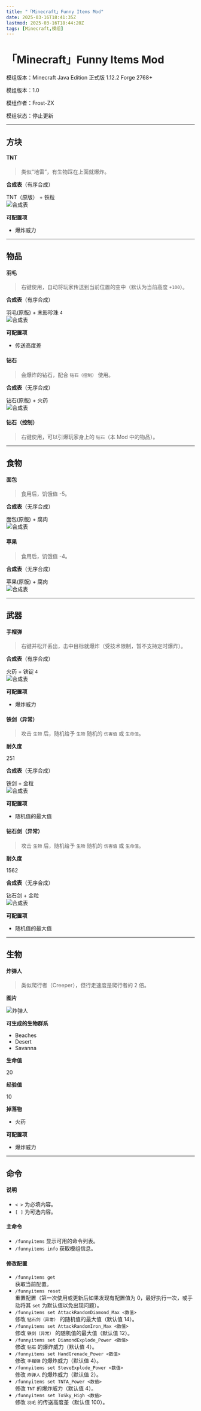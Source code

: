 ```yaml
---
title: "「Minecraft」Funny Items Mod"
date: 2025-03-16T18:41:35Z
lastmod: 2025-03-16T18:44:20Z
tags: [Minecraft,模组]
---
```


# 「Minecraft」Funny Items Mod

模组版本：Minecraft Java Edition 正式版 1.12.2 Forge 2768+

模组版本：1.0

模组作者：Frost-ZX

模组状态：停止更新

---

## 方块

#### TNT

> 类似“地雷”，有生物踩在上面就爆炸。

**合成表**（有序合成）

TNT（原版） + 铁粒  
​![合成表](assets/network-asset-recipe-tnt-20250316184208-9fsba8n.png)

**可配置项**

- 爆炸威力

---

## 物品

#### 羽毛

> 右键使用，自动将玩家传送到当前位置的空中（默认为当前高度 `+100`）。

**合成表**（有序合成）

羽毛(原版) + 末影珍珠 `4`​  
​![合成表](assets/network-asset-recipe-rightclick-to-fly-20250316184209-08yqxu4.png)

**可配置项**

- 传送高度差

#### 钻石

> 会爆炸的钻石，配合 `钻石（控制）` 使用。

**合成表**（无序合成）

钻石(原版) + 火药  
​![合成表](assets/network-asset-recipe-diamond-explode-20250316184209-jln0vzy.png)

#### 钻石（控制）

> 右键使用，可以引爆玩家身上的 `钻石`（本 Mod 中的物品）。

---

## 食物

#### 面包

> 食用后，饥饿值 -5。

**合成表**（无序合成）

面包(原版) + 腐肉  
​![合成表](assets/network-asset-recipe-bread-hungry-20250316184209-c4hukxb.png)

#### 苹果

> 食用后，饥饿值 -4。

**合成表**（无序合成）

苹果(原版) + 腐肉  
​![合成表](assets/network-asset-recipe-apple-hungry-20250316184209-caab7si.png)

---

## 武器

#### 手榴弹

> 右键并松开丢出，击中目标就爆炸（受技术限制，暂不支持定时爆炸）。

**合成表**（有序合成）

火药 + 铁锭 `4`​  
​![合成表](assets/network-asset-recipe-hand-grenade-20250316184209-t0om6f6.png)

**可配置项**

- 爆炸威力

#### 铁剑（异常）

> 攻击 `生物`​ 后，随机给予 `生物`​ 随机的 `伤害值`​ 或 `生命值`。

**耐久度**

251

**合成表**（无序合成）

铁剑 + 金粒  
​![合成表](assets/network-asset-recipe-sword-iron-error-20250316184209-n2eqoyg.png)

**可配置项**

- 随机值的最大值

#### 钻石剑（异常）

> 攻击 `生物`​ 后，随机给予 `生物`​ 随机的 `伤害值`​ 或 `生命值`。

**耐久度**

1562

**合成表**（无序合成）

钻石剑 + 金粒  
​![合成表](assets/network-asset-recipe-sword-diamond-error-20250316184209-dzg3i4f.png)

**可配置项**

- 随机值的最大值

---

## 生物

#### 炸弹人

> 类似爬行者（Creeper），但行走速度是爬行者的 2 倍。

**图片**

![炸弹人](assets/network-asset-mob-steve-explode-20250316184209-wzb2afi.jpg)

**可生成的生物群系**

- Beaches
- Desert
- Savanna

**生命值**

20

**经验值**

10

**掉落物**

- 火药

**可配置项**

- 爆炸威力

---

## 命令

#### 说明

- ​`< >` 为必填内容。
- ​`[ ]` 为可选内容。

#### 主命令

- ​`/funnyitems` 显示可用的命令列表。
- ​`/funnyitems info` 获取模组信息。

#### 修改配置

- ​`/funnyitems get`  
  获取当前配置。
- ​`/funnyitems reset`​  
  重置配置（第一次使用或更新后如果发现有配置值为 0，最好执行一次，或手动将其 `set` 为默认值以免出现问题）。
- ​`/funnyitems set AttackRandomDiamond_Max <数值>`​  
  修改 `钻石剑（异常）` 的随机值的最大值（默认值 14）。
- ​`/funnyitems set AttackRandomIron_Max <数值>`​  
  修改 `铁剑（异常）` 的随机值的最大值（默认值 12）。
- ​`/funnyitems set DiamondExplode_Power <数值>`​  
  修改 `钻石` 的爆炸威力（默认值 4）。
- ​`/funnyitems set HandGrenade_Power <数值>`​  
  修改 `手榴弹` 的爆炸威力（默认值 4）。
- ​`/funnyitems set SteveExplode_Power <数值>`​  
  修改 `炸弹人` 的爆炸威力（默认值 2）。
- ​`/funnyitems set TNTA_Power <数值>`​  
  修改 `TNT` 的爆炸威力（默认值 4）。
- ​`/funnyitems set ToSky_High <数值>`​  
  修改 `羽毛` 的传送高度差（默认值 100）。

‍
